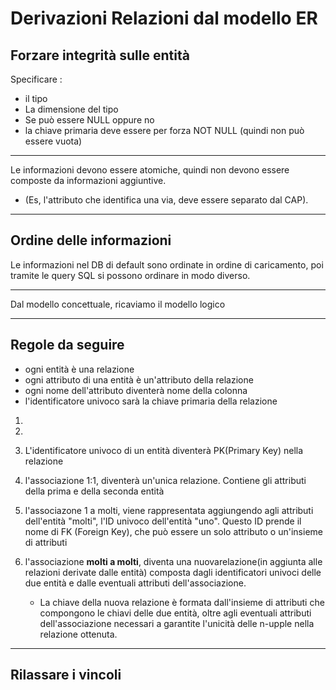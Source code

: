 <link rel="stylesheet" href="../style.css">

# Derivazioni Relazioni dal modello ER

## Forzare integrità sulle entità

Specificare :

-   il tipo
-   La dimensione del tipo
-   Se può essere NULL oppure no
-   la chiave primaria deve essere per forza NOT NULL (quindi non può essere vuota)

---

Le informazioni devono essere atomiche, quindi non devono essere composte da informazioni aggiuntive.

-   (Es, l'attributo che identifica una via, deve essere separato dal CAP).

---

## Ordine delle informazioni

Le informazioni nel DB di default sono ordinate in ordine di caricamento, poi tramite le query SQL si possono ordinare in modo diverso.

---

Dal modello concettuale, ricaviamo il modello logico

---

## Regole da seguire

-   ogni entità è una relazione
-   ogni attributo di una entità è un'attributo della relazione
-   ogni nome dell'attributo diventerà nome della colonna
-   l'identificatore univoco sarà la chiave primaria della relazione

1.

2.

3. L'identificatore univoco di un entità diventerà PK(Primary Key) nella relazione

4. l'associazione 1:1, diventerà un'unica relazione. Contiene gli attributi della prima e della seconda entità

5. l'associazone 1 a molti, viene rappresentata aggiungendo agli attributi dell'entità "molti", l'ID univoco dell'entità "uno". Questo ID prende il nome di FK (Foreign Key), che può essere un solo attributo o un'insieme di attributi

6. l'associazione **molti a molti**, diventa una nuovarelazione(in aggiunta alle relazioni derivate dalle entità) composta dagli identificatori univoci delle due entità e dalle eventuali attributi dell'associazione.
    - La chiave della nuova relazione è formata dall'insieme di attributi che compongono le chiavi delle due entità, oltre agli eventuali attributi dell'associazione necessari a garantite l'unicità delle n-upple nella relazione ottenuta.

---

## Rilassare i vincoli
